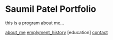 # Saumil Patel Portfolio

this is a program about me... 

[about_me](index)
[emplyment_history](employment)
[education]
[contact](contact)
